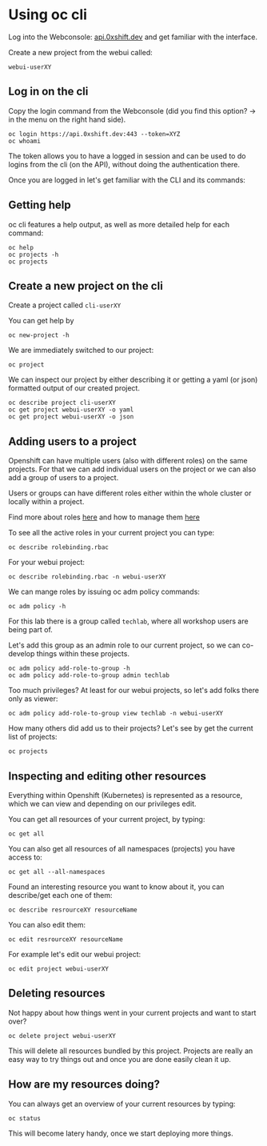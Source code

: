 # Using oc cli

Log into the Webconsole: [api.0xshift.dev](https://api.0xshift.dev) and get familiar with the interface.

Create a new project from the webui called:

    webui-userXY

## Log in on the cli

Copy the login command from the Webconsole (did you find this option? -> in the menu on the right hand side).

    oc login https://api.0xshift.dev:443 --token=XYZ
    oc whoami

The token allows you to have a logged in session and can be used to do logins from the cli (on the API), without doing the authentication there.

Once you are logged in let's get familiar with the CLI and its commands:

## Getting help

oc cli features a help output, as well as more detailed help for each command:

    oc help
    oc projects -h
    oc projects

## Create a new project on the cli

Create a project called `cli-userXY`

You can get help by

    oc new-project -h

We are immediately switched to our project:

    oc project

We can inspect our project by either describing it or getting a yaml (or json) formatted output of our created project.

    oc describe project cli-userXY
    oc get project webui-userXY -o yaml
    oc get project webui-userXY -o json

## Adding users to a project

Openshift can have multiple users (also with different roles) on the same projects. For that we can add individual users on the project or we can also add a group of users to a project.

Users or groups can have different roles either within the whole cluster or locally within a project.

Find more about roles [here](https://docs.openshift.com/container-platform/3.11/architecture/additional_concepts/authorization.html#roles) and how to manage them [here](https://docs.openshift.com/container-platform/3.11/admin_guide/manage_rbac.html)

To see all the active roles in your current project you can type:

    oc describe rolebinding.rbac

For your webui project:

    oc describe rolebinding.rbac -n webui-userXY

We can mange roles by issuing oc adm policy commands:

    oc adm policy -h

For this lab there is a group called `techlab`, where all workshop users are being part of.

Let's add this group as an admin role to our current project, so we can co-develop things within these projects.

    oc adm policy add-role-to-group -h
    oc adm policy add-role-to-group admin techlab

Too much privileges? At least for our webui projects, so let's add folks there only as viewer:

    oc adm policy add-role-to-group view techlab -n webui-userXY

How many others did add us to their projects? Let's see by get the current list of projects:

    oc projects

## Inspecting and editing other resources

Everything within Openshift (Kubernetes) is represented as a resource, which we can view and depending on our privileges edit.

You can get all resources of your current project, by typing:

    oc get all

You can also get all resources of all namespaces (projects) you have access to:


    oc get all --all-namespaces

Found an interesting resource you want to know about it, you can describe/get each one of them:

    oc describe resrourceXY resourceName

You can also edit them:

    oc edit resrourceXY resourceName

For example let's edit our webui project:

    oc edit project webui-userXY

## Deleting resources

Not happy about how things went in your current projects and want to start over?

    oc delete project webui-userXY

This will delete all resources bundled by this project. Projects are really an easy way to try things out and once you are done easily clean it up.

## How are my resources doing?

You can always get an overview of your current resources by typing:

    oc status

This will become latery handy, once we start deploying more things.
